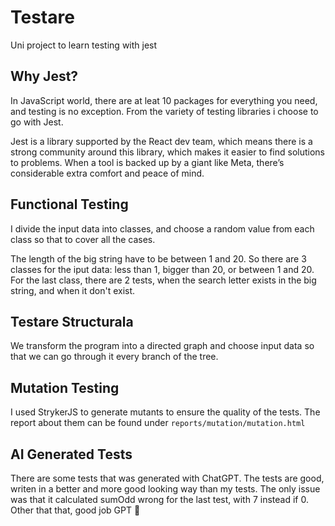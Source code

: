 # Testare

Uni project to learn testing with jest

## Why Jest?

In JavaScript world, there are at leat 10 packages for everything you need, and testing is no exception. From the variety of testing libraries i choose to go with Jest.

Jest is a library supported by the React dev team, which means there is a strong community around this library, which makes it easier to find solutions to problems. When a tool is backed up by a giant like Meta, there’s considerable extra comfort and peace of mind.

## Functional Testing

I divide the input data into classes, and choose a random value from each class so that
to cover all the cases.

The length of the big string have to be between 1 and 20. So there are 3 classes for the iput data: less than 1, bigger than 20, or between 1 and 20. For the last class, there are 2 tests, when the search letter exists in the big string, and when it don't exist.

## Testare Structurala

We transform the program into a directed graph and choose input data so that we can go through it
every branch of the tree.

## Mutation Testing

I used StrykerJS to generate mutants to ensure the quality of the tests. The report about them can be found under `reports/mutation/mutation.html`

## AI Generated Tests

There are some tests that was generated with ChatGPT. The tests are good, writen in a better and more good looking way than my tests. The only issue was that it calculated sumOdd wrong for the last test, with 7 instead if 0. Other that that, good job GPT 🫡
